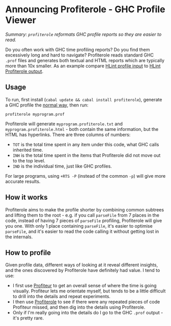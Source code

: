 # Announcing Profiterole - GHC Profile Viewer

_Summary: `profiterole` reformats GHC profile reports so they are easier to read._

Do you often work with GHC time profiling reports? Do you find them excessively long and hard to navigate? Profiterole reads standard GHC `.prof` files and generates both textual and HTML reports which are typically more than 10x smaller. As an example compare [HLint profile input](https://gist.github.com/ndmitchell/308cd9a2774873c9a74ee613ae203b65#file-hlint-prof) to [HLint Profiterole output](https://gist.github.com/ndmitchell/ab790bbfa482a70fa2db020fda623309#file-hlint-profiterole-txt).

## Usage

To run, first install (`cabal update && cabal install profiterole`), generate a GHC profile the [normal way](https://downloads.haskell.org/~ghc/latest/docs/html/users_guide/profiling.html), then run:

    profiterole myprogram.prof

Profiterole will generate `myprogram.profiterole.txt` and `myprogram.profiterole.html` - both contain the same information, but the HTML has hyperlinks. There are three columns of numbers:

* `TOT` is the total time spent in any item under this code, what GHC calls inherited time.
* `INH` is the total time spent in the items that Profiterole did not move out to the top level.
* `IND` is the individual time, just like GHC profiles.

For large programs, using `+RTS -P` (instead of the common `-p`) will give more accurate results.

## How it works

Profiterole aims to make the profile shorter by combining common subtrees and lifting them to the root - e.g. if you call `parseFile` from 7 places in the code, instead of having 7 pieces of `parseFile` profiling, Profiterole will give you one. With only 1 place containing `parseFile`, it's easier to optimise `parseFile`, and it's easier to read the code calling it without getting lost in the internals.

## How to profile

Given profile data, different ways of looking at it reveal different insights, and the ones discovered by Profiterole have definitely had value. I tend to use:

* I first use [Profiteur](https://hackage.haskell.org/package/profiteur) to get an overall sense of where the time is going visually. Profiteur lets me orientate myself, but tends to be a little difficult to drill into the details and repeat experiments.
* I then use [Profiterole](https://hackage.haskell.org/package/profiteur) to see if there were any repeated pieces of code Profiteur missed, and then dig into the details using Profiterole.
* Only if I'm really going into the details do I go to the GHC `.prof` output - it's pretty rare.
